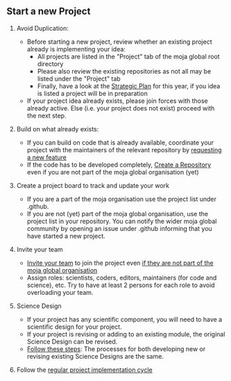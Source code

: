 ## Start a new Project

1. Avoid Duplication:
    * Before starting a new project, review whether an existing project already is implementing your idea:
        * All projects are listed in the "Project" tab of the moja global root directory 
        * Please also review the existing repositories as not all may be listed under the "Project" tab
        * Finally, have a look at the [Strategic Plan](https://github.com/moja-global/.github/blob/master/Governance/Strategic-Plan.md) for this year, if you idea is listed a project will be in preparation  
    * If your project idea already exists, please join forces with those already active. Else (i.e. your project does not exist) proceed with the next step.    

1. Build on what already exists:
    * If you can build on code that is already available, coordinate your project with the maintainers of the relevant repository by [requesting a new feature](https://github.com/moja-global/.github/blob/master/Contributing/How-to-Request-a-New-Feature.md)
    * If the code has to be developed completely, [Create a Repository](https://github.com/moja-global/.github/blob/master/Contributing/How-To-Create-a-Repository.md) even if you are not part of the moja global organisation (yet)
1. Create a project board to track and update your work 
    * If you are a part of the moja organisation use the project list under .github. 
    * If you are not (yet) part of the moja global organisation, use the project list in your repository. You can notify the wider moja global community by opening an issue under .github informing that you have started a new project.
1. Invite your team
    * [Invite your team](https://help.github.com/en/articles/adding-organization-members-to-a-team) to join the project even [if they are not part of the moja global organisation](https://help.github.com/en/articles/adding-outside-collaborators-to-repositories-in-your-organization)
    * Assign roles: scientists, coders, editors, maintainers (for code and science), etc. Try to have at least 2 persons for each role to avoid overloading your team. 
1. Science Design
    * If your project has any scientific component, you will need to have a scientific design for your project. 
    * If your project is revising or adding to an existing module, the original Science Design can be revised. 
    * [Follow these steps](https://github.com/moja-global/.github/blob/master/Contributing/How-to-Agree-on-a-Science-Design.md): The processes for both developing new or revising existing Science Designs are the same.
1. Follow the [regular project implementation cycle](https://github.com/moja-global/.github/blob/master/Contributing/How-to-Implement-a-Project.md)




